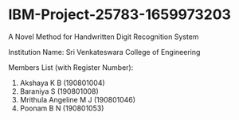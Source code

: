 # IBM-Project-25783-1659973203
A Novel Method for Handwritten Digit Recognition System

Institution Name: Sri Venkateswara College of Engineering

Members List (with Register Number):
  1. Akshaya K B (190801004)
  2. Baraniya S (190801008)
  3. Mrithula Angeline M J (190801046)
  4. Poonam B N (190801053)

